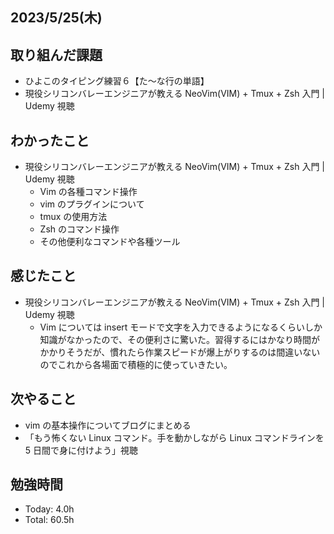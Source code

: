 ## 2023/5/25(木)

## 取り組んだ課題

- ひよこのタイピング練習６【た～な行の単語】
- 現役シリコンバレーエンジニアが教える NeoVim(VIM) + Tmux + Zsh 入門 | Udemy 視聴

## わかったこと

- 現役シリコンバレーエンジニアが教える NeoVim(VIM) + Tmux + Zsh 入門 | Udemy 視聴
  - Vim の各種コマンド操作
  - vim のプラグインについて
  - tmux の使用方法
  - Zsh のコマンド操作
  - その他便利なコマンドや各種ツール

## 感じたこと

- 現役シリコンバレーエンジニアが教える NeoVim(VIM) + Tmux + Zsh 入門 | Udemy 視聴
  - Vim については insert モードで文字を入力できるようになるくらいしか知識がなかったので、その便利さに驚いた。習得するにはかなり時間がかかりそうだが、慣れたら作業スピードが爆上がりするのは間違いないのでこれから各場面で積極的に使っていきたい。

## 次やること

- vim の基本操作についてブログにまとめる
- 「もう怖くない Linux コマンド。手を動かしながら Linux コマンドラインを 5 日間で身に付けよう」視聴

## 勉強時間

- Today: 4.0h
- Total: 60.5h
